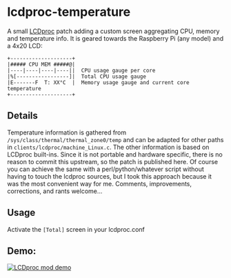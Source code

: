 lcdproc-temperature
=============
A small [LCDproc](http://lcdproc.omnipotent.net/) patch adding a custom screen aggregating CPU, memory and temperature info. It is geared towards the Raspberry Pi (any model) and a 4x20 LCD:
```
+--------------------+
|##### CPU MEM #####@|
|----|----|----|----||  CPU usage gauge per core
|%[-----------------]|  Total CPU usage gauge
|E-------F  T: XX°C  |  Memory usage gauge and current core temperature
+--------------------+
```

Details
------------
Temperature information is gathered from `/sys/class/thermal/thermal_zone0/temp` and can be adapted for other paths in `clients/lcdproc/machine_Linux.c`. The other information is based on LCDproc built-ins.
Since it is not portable and hardware specific, there is no reason to commit this upstream, so the patch is published here. Of course you can achieve the same with a perl/python/whatever script without having to touch the lcdproc sources, but I took this approach because it was the most convenient way for me.
Comments, improvements, corrections, and rants welcome...

Usage
------------
Activate the `[Total]` screen in your lcdproc.conf

Demo:
------------
[![LCDproc mod demo](https://img.youtube.com/vi/_GWDRugxmTc/0.jpg)](https://www.youtube.com/watch?v=_GWDRugxmTc)
